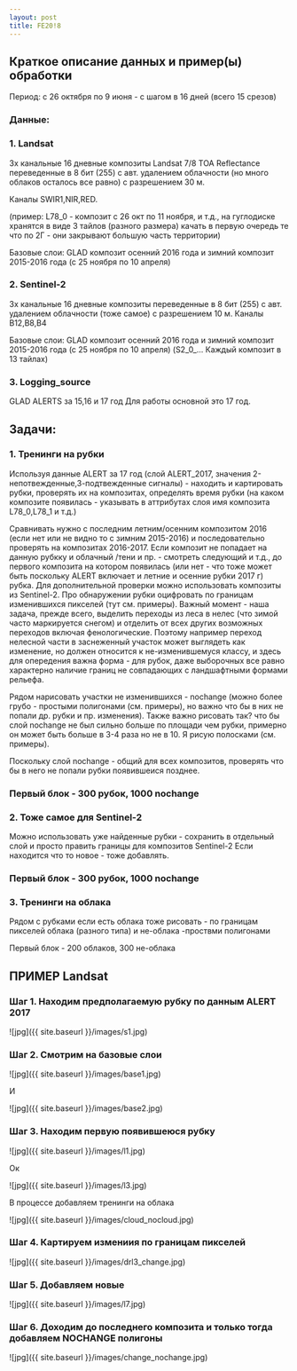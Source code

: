 ```yaml
---
layout: post
title: FE20!8
---
```

## Краткое описание данных и пример(ы) обработки

Период: с 26 октября по 9 июня - с шагом в 16 дней (всего 15 срезов)

### Данные:

### 1. Landsat

3х канальные 16 дневные композиты Landsat 7/8 TOA Reflectance переведенные в 8 бит (255) с авт. удалением облачности (но много облаков осталось все равно) с разрешением 30 м. 

Каналы SWIR1,NIR,RED.

(пример: L78_0 - композит с 26 окт по 11 ноября, и т.д., на гуглодиске хранятся в виде 3 тайлов (разного размера)
качать в первую очередь те что по 2Г - они закрывают большую часть территории)

Базовые слои: GLAD композит осенний 2016 года и зимний композит 2015-2016 года (с 25 ноября по 10 апреля)

### 2. Sentinel-2

3х канальные  16 дневные композиты переведенные в 8 бит (255) с авт. удалением облачности (тоже самое) с разрешением 10 м. Каналы B12,В8,В4

Базовые слои: GLAD композит осенний 2016 года и зимний композит 2015-2016 года (с 25 ноября по 10 апреля)
(S2_0_... Каждый композит в 13 тайлах)

### 3. Logging_source

GLAD ALERTS за 15,16 и 17 год
Для работы основной это 17 год.

## Задачи:

### 1. Тренинги на рубки
Используя данные ALERT за 17 год (слой ALERT_2017, значения 2-непотвежденные,3-подтвежденные сигналы) - находить и картировать рубки, 
проверять их на композитах, определять время рубки (на каком композите появилась - указывать в аттрибутах слоя имя композита L78_0,L78_1  и т.д.)

Сравнивать нужно с последним летним/осенним композитом 2016 (если нет или не видно то с зимним 2015-2016) и последовательно проверять на композитах 2016-2017. Если композит не попадает на данную рубкку и облачный /тени и пр. - смотреть следующий и т.д., до первого композита на котором появилась (или нет - что тоже может быть поскольку ALERT включает и летние и осенние рубки 2017 г) рубка.
Для дополнительной проверки можно использовать композиты из Sentinel-2. Про обнаружении рубки оцифровать по границам изменившихся пикселей (тут см. примеры). Важный момент - наша задача, прежде всего, выделить переходы из леса в нелес (что зимой часто маркируется снегом) и отделить от всех других возможных переходов включая фенологические. Поэтому например переход нелесной части в заснеженный участок может выглядеть как изменение, но должен относится к не-изменившемуся классу, и здесь для опередения важна форма - для рубок, даже выборочных все равно характерно наличие границ не совпадающих с ландшафтными формами рельефа. 


Рядом нарисовать участки не изменившихся - nochange (можно более грубо - простыми полигонами (см. примеры), но важно что бы в них не попали др. рубки и пр. изменения). Также важно рисовать так? что бы слой nochange не был сильно больше по площади чем рубки, примерно он может быть больше в 3-4 раза но не в 10. Я рисую полосками (см. примеры).

Поскольку слой nochange - общий для всех композитов, проверять что бы в него не попали рубки появившеися позднее.

### Первый блок - 300 рубок, 1000 nochange

### 2. Тоже самое для Sentinel-2 
Можно использовать уже найденные рубки - сохранить в отдельный слой и просто править границы для композитов Sentinel-2
Если находится что то новое - тоже добавлять.

### Первый блок - 300 рубок, 1000 nochange

### 3. Тренинги на облака

Рядом с рубками если есть облака тоже рисовать - по границам пикселей облака (разного типа)
и не-облака -проствми полигонами

Первый блок - 200 облаков, 300 не-облака

## ПРИМЕР Landsat

### Шаг 1. Находим предполагаемую рубку по данным ALERT 2017

![jpg]({{ site.baseurl }}/images/s1.jpg)

### Шаг 2. Смотрим на базовые слои

![jpg]({{ site.baseurl }}/images/base1.jpg)

И

![jpg]({{ site.baseurl }}/images/base2.jpg)

### Шаг 3. Находим первую появившеюся рубку

![jpg]({{ site.baseurl }}/images/l1.jpg)

Ок

![jpg]({{ site.baseurl }}/images/l3.jpg)

В процессе добавляем тренинги на облака

![jpg]({{ site.baseurl }}/images/cloud_nocloud.jpg)

### Шаг 4. Картируем измениия по границам  пикселей

![jpg]({{ site.baseurl }}/images/drl3_change.jpg)

### Шаг 5. Добавляем новые

![jpg]({{ site.baseurl }}/images/l7.jpg)

### Шаг 6. Доходим до последнего композита и только тогда добавляем NOCHANGE полигоны

![jpg]({{ site.baseurl }}/images/change_nochange.jpg)

